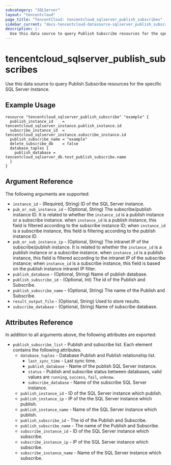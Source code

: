 ```yaml
---
subcategory: "SQLServer"
layout: "tencentcloud"
page_title: "TencentCloud: tencentcloud_sqlserver_publish_subscribes"
sidebar_current: "docs-tencentcloud-datasource-sqlserver_publish_subscribes"
description: |-
  Use this data source to query Publish Subscribe resources for the specific SQL Server instance.
---
```


# tencentcloud_sqlserver_publish_subscribes

Use this data source to query Publish Subscribe resources for the specific SQL Server instance.

## Example Usage

```hcl
resource "tencentcloud_sqlserver_publish_subscribe" "example" {
  publish_instance_id    = tencentcloud_sqlserver_instance.publish_instance.id
  subscribe_instance_id  = tencentcloud_sqlserver_instance.subscribe_instance.id
  publish_subscribe_name = "example"
  delete_subscribe_db    = false
  database_tuples {
    publish_database = tencentcloud_sqlserver_db.test_publish_subscribe.name
  }
}
```

## Argument Reference

The following arguments are supported:

* `instance_id` - (Required, String) ID of the SQL Server instance.
* `pub_or_sub_instance_id` - (Optional, String) The subscribe/publish instance ID. It is related to whether the `instance_id` is a publish instance or a subscribe instance. when `instance_id` is a publish instance, this field is filtered according to the subscribe instance ID; when `instance_id` is a subscribe instance, this field is filtering according to the publish instance ID.
* `pub_or_sub_instance_ip` - (Optional, String) The intranet IP of the subscribe/publish instance. It is related to whether the `instance_id` is a publish instance or a subscribe instance. when `instance_id` is a publish instance, this field is filtered according to the intranet IP of the subscribe instance; when `instance_id` is a subscribe instance, this field is based on the publish instance intranet IP filter.
* `publish_database` - (Optional, String) Name of publish database.
* `publish_subscribe_id` - (Optional, Int) The id of the Publish and Subscribe.
* `publish_subscribe_name` - (Optional, String) The name of the Publish and Subscribe.
* `result_output_file` - (Optional, String) Used to store results.
* `subscribe_database` - (Optional, String) Name of subscribe database.

## Attributes Reference

In addition to all arguments above, the following attributes are exported:

* `publish_subscribe_list` - Publish and subscribe list. Each element contains the following attributes.
  * `database_tuples` - Database Publish and Publish relationship list.
    * `last_sync_time` - Last sync time.
    * `publish_database` - Name of the publish SQL Server instance.
    * `status` - Publish and subscribe status between databases, valid values are `running`, `success`, `fail`, `unknow`.
    * `subscribe_database` - Name of the subscribe SQL Server instance.
  * `publish_instance_id` - ID of the SQL Server instance which publish.
  * `publish_instance_ip` - IP of the the SQL Server instance which publish.
  * `publish_instance_name` - Name of the SQL Server instance which publish.
  * `publish_subscribe_id` - The id of the Publish and Subscribe.
  * `publish_subscribe_name` - The name of the Publish and Subscribe.
  * `subscribe_instance_id` - ID of the SQL Server instance which subscribe.
  * `subscribe_instance_ip` - IP of the SQL Server instance which subscribe.
  * `subscribe_instance_name` - Name of the SQL Server instance which subscribe.


